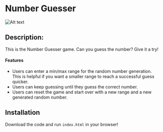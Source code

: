# Number Guesser

![Alt text](https://raw.github.com/Benjaminpjacobs/number-guesser/master/screen-shots/number-guess.png?raw=true "Optional Title")

## Description:

This is the Number Guesser game. Can you guess the number? Give it a try!

  #### Features
  * Users can enter a min/max range for the random number generation. This is helpful if you want a smaller range to reach a successful guess quicker.
  * Users can keep guessing until they guess the correct number.
  * Users can reset the game and start over with a new range and a new generated random number.

## Installation

Download the code and run ```index.html``` in your browser!
